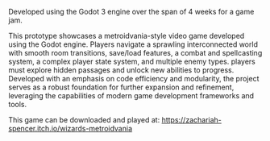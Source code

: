 Developed using the Godot 3 engine over the span of 4 weeks for a game jam.

This prototype showcases a metroidvania-style video game developed using the Godot engine. Players navigate a sprawling interconnected world with smooth room transitions, save/load features, a combat and spellcasting system, a complex player state system, 
and multiple enemy types. players must explore hidden passages and unlock new abilities to progress. Developed with an emphasis on code efficiency and modularity, the project serves as a robust foundation for further expansion and refinement, 
leveraging the capabilities of modern game development frameworks and tools.

This game can be downloaded and played at:
https://zachariah-spencer.itch.io/wizards-metroidvania
